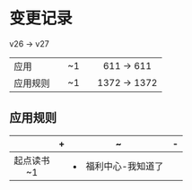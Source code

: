 # 变更记录

v26 -> v27

||||||
|-|:-:|:-:|:-:|:-:|
|应用||~1||611 -> 611|
|应用规则||~1||1372 -> 1372|

## 应用规则

||+|~|-|
|:-:|-|-|-|
|起点读书<br>~1||<li>福利中心-我知道了||
